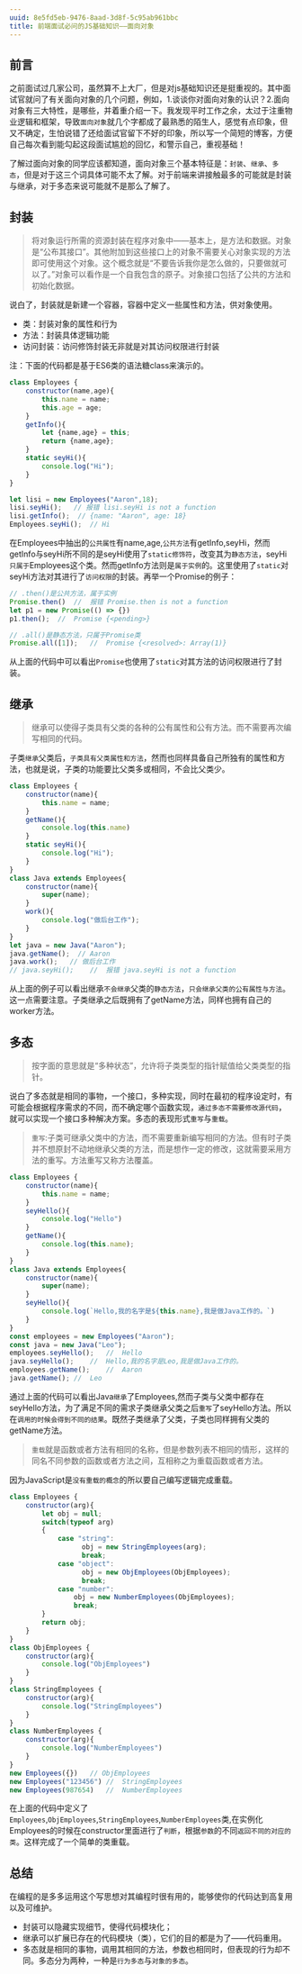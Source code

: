 ```yaml
---
uuid: 8e5fd5eb-9476-8aad-3d8f-5c95ab961bbc
title: 前端面试必问的JS基础知识——面向对象
---
```

## 前言
之前面试过几家公司，虽然算不上大厂，但是对js基础知识还是挺重视的。其中面试官就问了有关面向对象的几个问题，例如，1.谈谈你对面向对象的认识？2.面向对象有三大特性，是哪些，并着重介绍一下。我发现平时工作之余，太过于注重物业逻辑和框架，导致`面向对象`就几个字都成了最熟悉的陌生人，感觉有点印象，但又不确定，生怕说错了还给面试官留下不好的印象，所以写一个简短的博客，方便自己每次看到能勾起这段面试尴尬的回忆，和警示自己，重视基础！

了解过面向对象的同学应该都知道，面向对象三个基本特征是：`封装`、`继承`、`多态`，但是对于这三个词具体可能不太了解。对于前端来讲接触最多的可能就是封装与继承，对于多态来说可能就不是那么了解了。
## 封装
> 将对象运行所需的资源封装在程序对象中——基本上，是方法和数据。对象是“公布其接口”。其他附加到这些接口上的对象不需要关心对象实现的方法即可使用这个对象。这个概念就是“不要告诉我你是怎么做的，只要做就可以了。”对象可以看作是一个自我包含的原子。对象接口包括了公共的方法和初始化数据。

说白了，封装就是新建一个容器，容器中定义一些属性和方法，供对象使用。
- 类：封装对象的属性和行为
- 方法：封装具体逻辑功能
- 访问封装：访问修饰封装无非就是对其访问权限进行封装

注：下面的代码都是基于ES6类的语法糖class来演示的。

```js
class Employees {
    constructor(name,age){
        this.name = name;
        this.age = age;
    }
    getInfo(){
        let {name,age} = this;
        return {name,age};
    }
    static seyHi(){
        console.log("Hi");   
    }
}

let lisi = new Employees("Aaron",18);
lisi.seyHi();   // 报错 lisi.seyHi is not a function
lisi.getInfo();  // {name: "Aaron", age: 18}
Employees.seyHi();  // Hi
```
在Employees中抽出的`公共属性`有name,age,`公共方法`有getInfo,seyHi，然而getInfo与seyHi所不同的是seyHi使用了`static修饰符`，改变其为`静态方法`，seyHi`只属于`Employees这个类。然而getInfo方法则是`属于实例`的。这里使用了`static`对seyHi方法对其进行了`访问权限`的封装。再举一个Promise的例子：
```js
// .then()是公共方法，属于实例
Promise.then()  //  报错 Promise.then is not a function
let p1 = new Promise(() => {})
p1.then();  //  Promise {<pending>}

// .all()是静态方法，只属于Promise类
Promise.all([1]);   //  Promise {<resolved>: Array(1)}
```
从上面的代码中可以看出`Promise`也使用了`static`对其方法的访问权限进行了封装。
## 继承
> 继承可以使得子类具有父类的各种的公有属性和公有方法。而不需要再次编写相同的代码。

子类`继承`父类后，`子类具有父类属性和方法`，然而也同样具备自己所独有的属性和方法，也就是说，子类的功能要比父类多或相同，不会比父类少。
```js
class Employees {
    constructor(name){
        this.name = name;
    }
    getName(){
        console.log(this.name)
    }
    static seyHi(){
        console.log("Hi");   
    }
}
class Java extends Employees{
    constructor(name){
        super(name);
    }
    work(){
        console.log("做后台工作");
    }
}
let java = new Java("Aaron");
java.getName();  // Aaron
java.work();   // 做后台工作
// java.seyHi();    //  报错 java.seyHi is not a function
```
从上面的例子可以看出继承`不会继承`父类的`静态方法`，`只会继承父类的公有属性与方法`。这一点需要注意。子类继承之后既拥有了getName方法，同样也拥有自己的worker方法。
## 多态
> 按字面的意思就是“多种状态”，允许将子类类型的指针赋值给父类类型的指针。

说白了多态就是相同的事物，一个接口，多种实现，同时在最初的程序设定时，有可能会根据程序需求的不同，而不确定哪个函数实现，`通过多态不需要修改源代码`，就可以实现一个接口多种解决方案。多态的表现形式`重写`与`重载`。
>  `重写`:子类可继承父类中的方法，而不需要重新编写相同的方法。但有时子类并不想原封不动地继承父类的方法，而是想作一定的修改，这就需要采用方法的重写。方法重写又称方法覆盖。
```js
class Employees {
    constructor(name){
        this.name = name;
    }
    seyHello(){
        console.log("Hello")
    }
    getName(){
        console.log(this.name);
    }
}
class Java extends Employees{
    constructor(name){
        super(name);
    }
    seyHello(){
        console.log(`Hello,我的名字是${this.name},我是做Java工作的。`)
    }
}
const employees = new Employees("Aaron");
const java = new Java("Leo");
employees.seyHello();   //  Hello
java.seyHello();    //  Hello,我的名字是Leo,我是做Java工作的。
employees.getName();    //  Aaron
java.getName(); //  Leo
```
通过上面的代码可以看出Java`继承`了Employees,然而子类与父类中都存在seyHello方法，为了满足不同的需求子类继承父类之后`重写`了seyHello方法。所以在`调用的时候会得到不同的结果`。既然子类继承了父类，子类也同样拥有父类的getName方法。
> `重载`就是函数或者方法有相同的名称，但是参数列表不相同的情形，这样的同名不同参数的函数或者方法之间，互相称之为重载函数或者方法。

因为JavaScript是`没有重载的概念`的所以要自己编写逻辑完成重载。
```js
class Employees {
    constructor(arg){
        let obj = null;
        switch(typeof arg)
        {
            case "string":
                  obj = new StringEmployees(arg);
                  break;
            case "object":
                  obj = new ObjEmployees(ObjEmployees);
                  break;
            case "number":
                obj = new NumberEmployees(ObjEmployees);
                break;
        }
        return obj;
    }
}
class ObjEmployees {
    constructor(arg){
        console.log("ObjEmployees")
    }
}
class StringEmployees {
    constructor(arg){
        console.log("StringEmployees")
    }
}
class NumberEmployees {
    constructor(arg){
        console.log("NumberEmployees")
    }
}
new Employees({})   // ObjEmployees
new Employees("123456") //  StringEmployees
new Employees(987654)   //  NumberEmployees
```
在上面的代码中定义了`Employees`,`ObjEmployees`,`StringEmployees`,`NumberEmployees`类,在实例化Employees的时候在constructor里面进行了`判断`，根据`参数`的不同`返回不同的对应的类`。这样完成了一个简单的类重载。
## 总结
在编程的是多多运用这个写思想对其编程时很有用的，能够使你的代码达到高复用以及可维护。
- 封装可以隐藏实现细节，使得代码模块化；
- 继承可以扩展已存在的代码模块（类），它们的目的都是为了——代码重用。
- 多态就是相同的事物，调用其相同的方法，参数也相同时，但表现的行为却不同。多态分为两种，一种是`行为多态`与`对象的多态`。